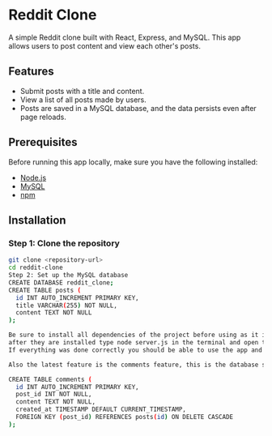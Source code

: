 # Reddit Clone

A simple Reddit clone built with React, Express, and MySQL. This app allows users to post content and view each other's posts.

## Features

- Submit posts with a title and content.
- View a list of all posts made by users.
- Posts are saved in a MySQL database, and the data persists even after page reloads.

## Prerequisites

Before running this app locally, make sure you have the following installed:

- [Node.js](https://nodejs.org/)
- [MySQL](https://www.mysql.com/)
- [npm](https://www.npmjs.com/)

## Installation

### Step 1: Clone the repository

```bash
git clone <repository-url>
cd reddit-clone
Step 2: Set up the MySQL database
CREATE DATABASE reddit_clone;
CREATE TABLE posts (
  id INT AUTO_INCREMENT PRIMARY KEY,
  title VARCHAR(255) NOT NULL,
  content TEXT NOT NULL
);

Be sure to install all dependencies of the project before using as it is crucial for you to run the server of this projecy.
after they are installed type node server.js in the terminal and open the html file in the browser.
If everything was done correctly you should be able to use the app and create posts.

Also the latest feature is the comments feature, this is the database schema for the comments to work:

CREATE TABLE comments (
  id INT AUTO_INCREMENT PRIMARY KEY,
  post_id INT NOT NULL,
  content TEXT NOT NULL,
  created_at TIMESTAMP DEFAULT CURRENT_TIMESTAMP,
  FOREIGN KEY (post_id) REFERENCES posts(id) ON DELETE CASCADE
);

